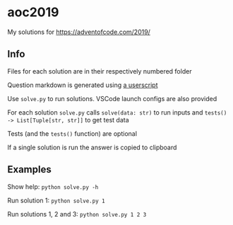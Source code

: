 # aoc2019

My solutions for <https://adventofcode.com/2019/>

## Info

Files for each solution are in their respectively numbered folder

Question markdown is generated using [a userscript](https://gist.github.com/camas/99a447e432eabbb2a88968bbad8b0cc7)

Use `solve.py` to run solutions. VSCode launch configs are also provided

For each solution `solve.py` calls `solve(data: str)` to run inputs and `tests() -> List[Tuple[str, str]]` to get test data

Tests (and the `tests()` function) are optional

If a single solution is run the answer is copied to clipboard

## Examples

Show help: `python solve.py -h`

Run solution 1: `python solve.py 1`

Run solutions 1, 2 and 3: `python solve.py 1 2 3`
